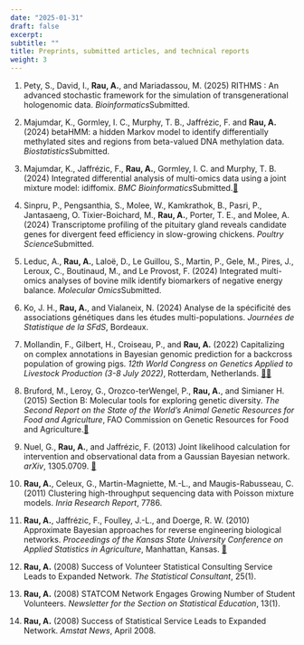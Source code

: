 ```yaml
---
date: "2025-01-31"
draft: false
excerpt:
subtitle: ""
title: Preprints, submitted articles, and technical reports
weight: 3
---
```


1. Pety, S., David, I., **Rau, A.**, and Mariadassou, M. (2025) RITHMS : An advanced stochastic framework for the simulation of transgenerational hologenomic data. *Bioinformatics*Submitted.

1. Majumdar, K., Gormley, I. C., Murphy, T. B., Jaffrézic, F. and **Rau, A.** (2024) betaHMM: a hidden Markov model to identify differentially methylated sites and regions from beta-valued DNA methylation data. *Biostatistics*Submitted.

1. Majumdar, K., Jaffrézic, F., **Rau, A.**, Gormley, I. C. and Murphy, T. B. (2024) Integrated differential analysis of multi-omics data using a joint mixture model: idiffomix. *BMC Bioinformatics*Submitted.[:arrows_counterclockwise:](https://arxiv.org/abs/2412.17511)

1. Sinpru, P., Pengsanthia, S., Molee, W., Kamkrathok, B., Pasri, P., Jantasaeng, O. Tixier-Boichard, M., **Rau, A.**, Porter, T. E., and Molee, A. (2024) Transcriptome profiling of the pituitary gland reveals candidate genes for divergent feed efficiency in slow-growing chickens. *Poultry Science*Submitted.

1. Leduc, A., **Rau, A.**, Laloë, D., Le Guillou, S., Martin, P., Gele, M., Pires, J., Leroux, C., Boutinaud, M., and Le Provost, F. (2024) Integrated multi-omics analyses of bovine milk identify biomarkers of negative energy balance. *Molecular Omics*Submitted.

1. Ko, J. H., **Rau, A.**, and Vialaneix, N. (2024) Analyse de la spécificité des associations génétiques dans les études multi-populations. *Journées de Statistique de la SFdS*, Bordeaux.

1. Mollandin, F., Gilbert, H., Croiseau, P., and **Rau, A.** (2022) Capitalizing on complex annotations in Bayesian genomic prediction for a backcross population of growing pigs. *12th World Congress on Genetics Applied to Livestock Production (3-8 July 2022)*, Rotterdam, Netherlands. [:link:](https://dx.doi.org/10.3920/978-90-8686-940-4_303)[:page_facing_up:](https://www.wageningenacademic.com/doi/epdf/10.3920/978-90-8686-940-4_303?role=tab)

1. Bruford, M., Leroy, G., Orozco-terWengel, P., **Rau, A.**, and Simianer H. (2015) Section B: Molecular tools for exploring genetic diversity. *The Second Report on the State of the World’s Animal Genetic Resources for Food and Agriculture*, FAO Commission on Genetic Resources for Food and Agriculture.[:page_facing_up:](http://www.fao.org/3/a-i4787e.pdf)

1. Nuel, G., **Rau, A.**, and Jaffrézic, F. (2013) Joint likelihood calculation for intervention and observational data from a Gaussian Bayesian network. *arXiv*, 1305.0709. [:link:](https://dx.doi.org/10.48550/arXiv.1305.0709)

1. **Rau, A.**, Celeux, G., Martin-Magniette, M.-L., and Maugis-Rabusseau, C. (2011) Clustering high-throughput sequencing data with Poisson mixture models. *Inria Research Report*, 7786.

1. **Rau, A.**, Jaffrézic, F., Foulley, J.-L., and Doerge, R. W. (2010) Approximate Bayesian approaches for reverse engineering biological networks. *Proceedings of the Kansas State University Conference on Applied Statistics in Agriculture*, Manhattan, Kansas. [:link:](https://dx.doi.org/10.4148/2475-7772.1067)

1. **Rau, A.** (2008) Success of Volunteer Statistical Consulting Service Leads to Expanded Network. *The Statistical Consultant*, 25(1).

1. **Rau, A.** (2008) STATCOM Network Engages Growing Number of Student Volunteers. *Newsletter for the Section on Statistical Education*, 13(1).

1. **Rau, A.** (2008) Success of Statistical Service Leads to Expanded Network. *Amstat News*, April 2008.

